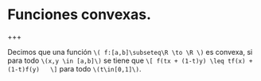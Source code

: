 # Funciones convexas.

+++

Decimos que una función `\( f:[a,b]\subseteq\R \to \R \)` es convexa, si
para todo `\(x,y \in [a,b]\)` se tiene que 
`\[
  f(tx + (1-t)y) \leq tf(x) + (1-t)f(y)  
\]`
para todo `\(t\in[0,1]\)`.